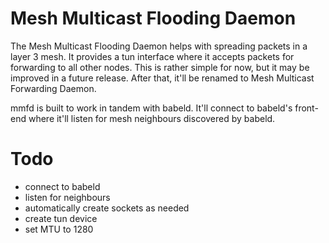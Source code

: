 # Mesh Multicast Flooding Daemon

The Mesh Multicast Flooding Daemon helps with spreading packets in a layer 3
mesh. It provides a tun interface where it accepts packets for forwarding to all
other nodes. This is rather simple for now, but it may be improved in a future
release. After that, it'll be renamed to Mesh Multicast Forwarding Daemon.

mmfd is built to work in tandem with babeld. It'll connect to babeld's front-end
where it'll listen for mesh neighbours discovered by babeld.

# Todo

- connect to babeld
- listen for neighbours
- automatically create sockets as needed
- create tun device
- set MTU to 1280

